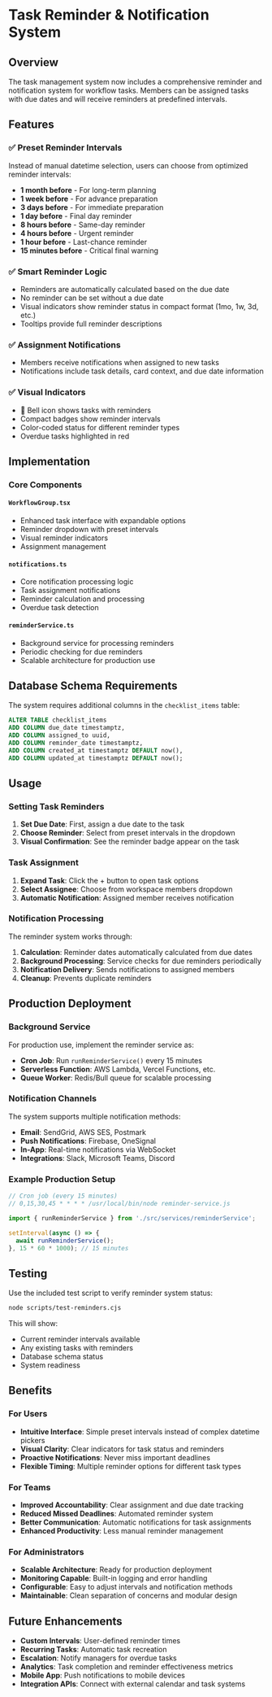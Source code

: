 # Task Reminder & Notification System

## Overview
The task management system now includes a comprehensive reminder and notification system for workflow tasks. Members can be assigned tasks with due dates and will receive reminders at predefined intervals.

## Features

### ✅ Preset Reminder Intervals
Instead of manual datetime selection, users can choose from optimized reminder intervals:

- **1 month before** - For long-term planning
- **1 week before** - For advance preparation  
- **3 days before** - For immediate preparation
- **1 day before** - Final day reminder
- **8 hours before** - Same-day reminder
- **4 hours before** - Urgent reminder
- **1 hour before** - Last-chance reminder
- **15 minutes before** - Critical final warning

### ✅ Smart Reminder Logic
- Reminders are automatically calculated based on the due date
- No reminder can be set without a due date
- Visual indicators show reminder status in compact format (1mo, 1w, 3d, etc.)
- Tooltips provide full reminder descriptions

### ✅ Assignment Notifications
- Members receive notifications when assigned to new tasks
- Notifications include task details, card context, and due date information

### ✅ Visual Indicators
- 🔔 Bell icon shows tasks with reminders
- Compact badges show reminder intervals
- Color-coded status for different reminder types
- Overdue tasks highlighted in red

## Implementation

### Core Components

#### `WorkflowGroup.tsx`
- Enhanced task interface with expandable options
- Reminder dropdown with preset intervals
- Visual reminder indicators
- Assignment management

#### `notifications.ts` 
- Core notification processing logic
- Task assignment notifications
- Reminder calculation and processing
- Overdue task detection

#### `reminderService.ts`
- Background service for processing reminders
- Periodic checking for due reminders
- Scalable architecture for production use

## Database Schema Requirements

The system requires additional columns in the `checklist_items` table:

```sql
ALTER TABLE checklist_items 
ADD COLUMN due_date timestamptz,
ADD COLUMN assigned_to uuid,
ADD COLUMN reminder_date timestamptz,
ADD COLUMN created_at timestamptz DEFAULT now(),
ADD COLUMN updated_at timestamptz DEFAULT now();
```

## Usage

### Setting Task Reminders

1. **Set Due Date**: First, assign a due date to the task
2. **Choose Reminder**: Select from preset intervals in the dropdown
3. **Visual Confirmation**: See the reminder badge appear on the task

### Task Assignment

1. **Expand Task**: Click the + button to open task options
2. **Select Assignee**: Choose from workspace members dropdown
3. **Automatic Notification**: Assigned member receives notification

### Notification Processing

The reminder system works through:

1. **Calculation**: Reminder dates automatically calculated from due dates
2. **Background Processing**: Service checks for due reminders periodically
3. **Notification Delivery**: Sends notifications to assigned members
4. **Cleanup**: Prevents duplicate reminders

## Production Deployment

### Background Service
For production use, implement the reminder service as:
- **Cron Job**: Run `runReminderService()` every 15 minutes
- **Serverless Function**: AWS Lambda, Vercel Functions, etc.
- **Queue Worker**: Redis/Bull queue for scalable processing

### Notification Channels
The system supports multiple notification methods:
- **Email**: SendGrid, AWS SES, Postmark
- **Push Notifications**: Firebase, OneSignal
- **In-App**: Real-time notifications via WebSocket
- **Integrations**: Slack, Microsoft Teams, Discord

### Example Production Setup

```typescript
// Cron job (every 15 minutes)
// 0,15,30,45 * * * * /usr/local/bin/node reminder-service.js

import { runReminderService } from './src/services/reminderService';

setInterval(async () => {
  await runReminderService();
}, 15 * 60 * 1000); // 15 minutes
```

## Testing

Use the included test script to verify reminder system status:

```bash
node scripts/test-reminders.cjs
```

This will show:
- Current reminder intervals available
- Any existing tasks with reminders
- Database schema status
- System readiness

## Benefits

### For Users
- **Intuitive Interface**: Simple preset intervals instead of complex datetime pickers
- **Visual Clarity**: Clear indicators for task status and reminders
- **Proactive Notifications**: Never miss important deadlines
- **Flexible Timing**: Multiple reminder options for different task types

### For Teams
- **Improved Accountability**: Clear assignment and due date tracking
- **Reduced Missed Deadlines**: Automated reminder system
- **Better Communication**: Automatic notifications for task assignments
- **Enhanced Productivity**: Less manual reminder management

### For Administrators
- **Scalable Architecture**: Ready for production deployment
- **Monitoring Capable**: Built-in logging and error handling
- **Configurable**: Easy to adjust intervals and notification methods
- **Maintainable**: Clean separation of concerns and modular design

## Future Enhancements

- **Custom Intervals**: User-defined reminder times
- **Recurring Tasks**: Automatic task recreation
- **Escalation**: Notify managers for overdue tasks  
- **Analytics**: Task completion and reminder effectiveness metrics
- **Mobile App**: Push notifications to mobile devices
- **Integration APIs**: Connect with external calendar and task systems
